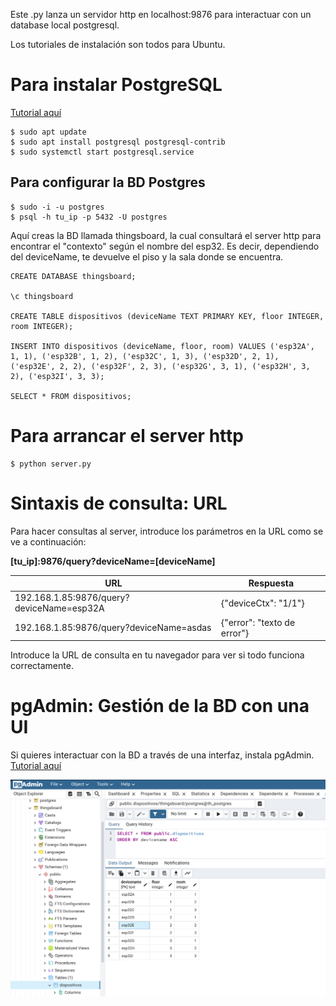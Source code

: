 Este .py lanza un servidor http en localhost:9876 para interactuar con un database local postgresql.

Los tutoriales de instalación son todos para Ubuntu.

# Para instalar PostgreSQL
[Tutorial aquí](https://www.digitalocean.com/community/tutorials/how-to-install-and-use-postgresql-on-ubuntu-20-04)
```
$ sudo apt update
$ sudo apt install postgresql postgresql-contrib
$ sudo systemctl start postgresql.service
```

## Para configurar la BD Postgres
```
$ sudo -i -u postgres 
$ psql -h tu_ip -p 5432 -U postgres
```

Aquí creas la BD llamada thingsboard, la cual consultará el server http para encontrar el "contexto" según el nombre del esp32. Es decir, dependiendo del deviceName, te devuelve el piso y la sala donde se encuentra.

```
CREATE DATABASE thingsboard;

\c thingsboard

CREATE TABLE dispositivos (deviceName TEXT PRIMARY KEY, floor INTEGER, room INTEGER);

INSERT INTO dispositivos (deviceName, floor, room) VALUES ('esp32A', 1, 1), ('esp32B', 1, 2), ('esp32C', 1, 3), ('esp32D', 2, 1), ('esp32E', 2, 2), ('esp32F', 2, 3), ('esp32G', 3, 1), ('esp32H', 3, 2), ('esp32I', 3, 3);

SELECT * FROM dispositivos;

```

# Para arrancar el server http

```
$ python server.py
```

# Sintaxis de consulta: URL
Para hacer consultas al server, introduce los parámetros en la URL como se ve a continuación:

**[tu_ip]:9876/query?deviceName=[deviceName]**

| URL                                    | Respuesta                       |
|----------------------------------------|---------------------------------|
| 192.168.1.85:9876/query?deviceName=esp32A | {"deviceCtx": "1/1"}          |
| 192.168.1.85:9876/query?deviceName=asdas  | {"error": "texto de error"}   |

Introduce la URL de consulta en tu navegador para ver si todo funciona correctamente.

# pgAdmin: Gestión de la BD con una UI
Si quieres interactuar con la BD a través de una interfaz, instala pgAdmin. [Tutorial aquí](https://www.pgadmin.org/download/pgadmin-4-apt/)

![Alt text](src/pgAdmin.png)